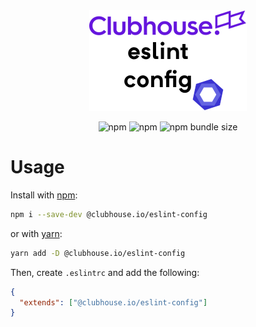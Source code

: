 <div align="center"><img src="./assets/logo.png" width="50%"><br/>

![npm](https://img.shields.io/npm/v/@clubhouse.io/eslint-config.svg)
![npm](https://img.shields.io/npm/dw/@clubhouse.io/eslint-config.svg)
![npm bundle size](https://img.shields.io/bundlephobia/min/@clubhouse.io/eslint-config.svg)

</div>

# Usage

Install with [npm](https://www.npmjs.com/):

```sh
npm i --save-dev @clubhouse.io/eslint-config
```

or with [yarn](https://yarnpkg.com/):

```sh
yarn add -D @clubhouse.io/eslint-config
```

Then, create `.eslintrc` and add the following:

```json
{
  "extends": ["@clubhouse.io/eslint-config"]
}
```